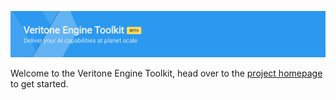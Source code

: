 ![Engine Toolkit logo](minisite/static/engine-toolkit-logo.png)

Welcome to the Veritone Engine Toolkit, head over to the [project homepage](https://docs.veritone.com/#/developer/engines/toolkit/) to 
get started.

